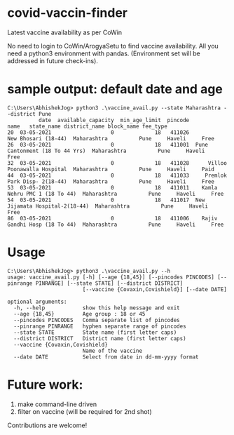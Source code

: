 # covid-vaccin-finder
Latest vaccine availability as per CoWin

No need to login to CoWin/ArogyaSetu to find vaccine availability. All you need a python3 environment with pandas. 
(Environment set will be addressed in future check-ins). 

# sample output: default date and age
```
C:\Users\AbhishekJog> python3 .\vaccine_avail.py --state Maharashtra --district Pune
          date  available_capacity  min_age_limit  pincode                            name   state_name district_name block_name fee_type
20  03-05-2021                   0             18   411026             New Bhosari (18-44)  Maharashtra          Pune     Haveli     Free 
26  03-05-2021                   0             18   411001  Pune Cantonment (18 To 44 Yrs)  Maharashtra          Pune     Haveli     Free 
32  03-05-2021                   0             18   411028      Villoo Poonawalla Hospital  Maharashtra          Pune     Haveli     Paid 
44  03-05-2021                   0             18   411033     Premlok Park Disp- 2(18-44)  Maharashtra          Pune     Haveli     Free 
53  03-05-2021                   0             18   411011    Kamla Nehru PMC 1 (18 To 44)  Maharashtra          Pune     Haveli     Free 
54  03-05-2021                   0             18   411017  New Jijamata Hospital-2(18-44)  Maharashtra          Pune     Haveli     Free 
86  03-05-2021                   0             18   411006    Rajiv Gandhi Hosp (18 To 44)  Maharashtra          Pune     Haveli     Free 
```
# Usage
```
C:\Users\AbhishekJog> python3 .\vaccine_avail.py --h
usage: vaccine_avail.py [-h] [--age {18,45}] [--pincodes PINCODES] [--pinrange PINRANGE] [--state STATE] [--district DISTRICT]
                        [--vaccine {Covaxin,Covishield}] [--date DATE]

optional arguments:
  -h, --help            show this help message and exit
  --age {18,45}         Age group : 18 or 45
  --pincodes PINCODES   Comma separate list of pincodes
  --pinrange PINRANGE   hyphen separate range of pincodes
  --state STATE         State name (first letter caps)
  --district DISTRICT   District name (first letter caps)
  --vaccine {Covaxin,Covishield}
                        Name of the vaccine
  --date DATE           Select from date in dd-mm-yyyy format
```  

# Future work:
1. make command-line driven
2. filter on vaccine (will be required for 2nd shot)

Contributions are welcome!
